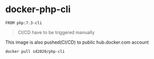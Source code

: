 # docker-php-cli

```
FROM php:7.3-cli
```

> CI/CD have to be triggered manually

This image is also pushed(CI/CD) to public hub.docker.com account

```
docker pull sd2020/php-cli
```
